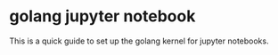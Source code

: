 # golang jupyter notebook

This is a quick guide to set up the golang kernel for jupyter notebooks.

